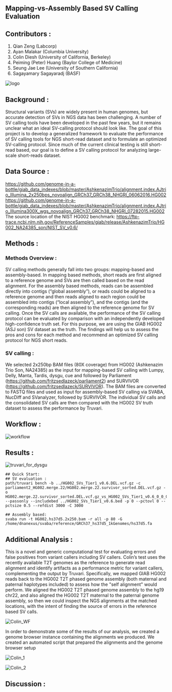 ## Mapping-vs-Assembly Based SV Calling Evaluation

## Contributors :
1. Qian Zeng (Labcorp)
2. Ayan Malakar (Columbia University)
3. Colin Diesh (University of California, Berkeley)
4. Peiming (Peter) Huang (Baylor College of Medicine)
5. Seung Jae Lee (University of Southern California)
6. Sagayamary Sagayaradj (BASF)

![logo](https://github.com/collaborativebioinformatics/SVHack_assemblyvmapping/assets/22775490/2bab3b86-3584-4cc6-9caa-d43e8320c2dd)

## Background :
Structural variants (SVs) are widely present in human genomes, but accurate detection of SVs in NGS data has been challenging.  A number of SV calling tools have been developed in the past few years, but it remains unclear what an ideal SV-calling protocol should look like.  The goal of this project is to develop a generalized framework to evaluate the performance of SV calling tools for NGS short-read dataset and to formulate an optimized SV-calling protocol. Since much of the current clinical testing is still short-read based, our goal is to define a SV calling protocol for analyzing large-scale short-reads dataset.

## Data Source :
https://github.com/genome-in-a-bottle/giab_data_indexes/blob/master/AshkenazimTrio/alignment.index.AJtrio_Illumina_2x250bps_novoalign_GRCh37_GRCh38_NHGRI_06062016.HG002
https://github.com/genome-in-a-bottle/giab_data_indexes/blob/master/AshkenazimTrio/alignment.index.AJtrio_Illumina300X_wgs_novoalign_GRCh37_GRCh38_NHGRI_07282015.HG002
The source location of the NIST HG002 benchmark: https://ftp-trace.ncbi.nlm.nih.gov/ReferenceSamples/giab/release/AshkenazimTrio/HG002_NA24385_son/NIST_SV_v0.6/

## Methods :
### Methods Overview :
SV calling methods generally fall into two groups:  mapping-based and assembly-based.   In mapping based methods, short reads are first aligned to a reference genome and SVs are then called based on the read alignment.  For the assembly based methods, reads can be assembled directly into contigs (“global assembly”), or reads could be aligned to a reference genome and then reads aligned to each region could be assembled into contigs (“local assembly”), and the contigs (and the corresponding reads) are then aligned to the reference genome for SV calling.
Once the SV calls are available, the performance of the SV calling protocol can be evaluated by comparison with an independently developed high-confidence truth set.  For this purpose, we are using the GIAB HG002 (ASJ son) SV dataset as the truth.  The findings will help us to assess the pros and cons for each method and recommend an optimized SV calling protocol for NGS short reads.

### SV calling :
We selected 2x250bp BAM files (80X coverage) from HG002 (Ashkenazim Trio Son, NA24385) as the input for mapping-based SV calling with Lumpy, Delly, Manta, Tardis, dysgu, cue and followed by Parliament (https://github.com/fritzsedlazeck/parliament2) and SURVIVOR (https://github.com/fritzsedlazeck/SURVIVOR).  The BAM files are converted to FASTQ files and used as input for assembly-based SV calling via SVABA, NucDiff and SVanalyzer, followed by SURVIVOR.  The individual SV calls and the consolidated SV calls are then compared with the HG002 SV truth dataset to assess the performance by Truvari.

## Workflow :

![workflow](https://github.com/collaborativebioinformatics/SVHack_assemblyvmapping/assets/22775490/14750f46-41f1-4663-804c-3e2b1400e34b)

## Results :

![truvari_for_dysgu](https://github.com/collaborativebioinformatics/SVHack_assemblyvmapping/assets/22775490/50e8debe-0352-4464-873b-62fd82d267ce)

```
## Quick Start:
## SV evaluation :
path/truvari bench -b ../HG002_SVs_Tier1_v0.6.DEL.vcf.gz -c parliament2_HG002.merge.22/HG002.merge.22.survivor_sorted.DEL.vcf.gz -o HG002.merge.22.survivor_sorted.DEL.vcf.gz_vs_HG002_SVs_Tier1_v0.6_0_0_0.5_3000_3000 --passonly --includebed ../HG002_SVs_Tier1_v0.6.bed -p 0 --pctovl 0 --pctsize 0.5 --refdist 3000 -C 3000

## Assembly based:
svaba run -t HG002.hs37d5.2x250.bam -r all -p 80 -G /home/dnanexus/svaba/reference/GRCh37_hs37d5_1kGenomes/hs37d5.fa
```
## Additional Analysis :
This is a novel and generic computational test for evaluating errors and false positives from variant callers including SV callers.  Colin’s test uses the recently available T2T genomes as the reference to generate read alignment and identify artifacts as a performance metric for variant callers, complementing the output by Truvari.
Specifically, we mapped GIAB HG002 reads back to the HG002 T2T phased genome assembly (both maternal and paternal haplotypes included) to assess how the "self alignment" would perform. We aligned the HG002 T2T phased genome assembly to the hg19 chr22, and also aligned the HG002 T2T maternal to the paternal genome assembly, so then we could inspect the NGS alignments at the matched locations, with the intent of finding the source of errors in the reference based SV calls.

![Colin_WF](https://github.com/collaborativebioinformatics/SVHack_assemblyvmapping/assets/22775490/41931ccf-8714-4471-b5b1-1458a76615d5)

In order to demonstrate some of the results of our analysis, we created a genome browser instance containing the alignments we produced. We created an automated script that prepared the alignments and the genome browser setup

![Colin_1](https://github.com/collaborativebioinformatics/SVHack_assemblyvmapping/assets/22775490/b6a1e7d6-b843-4fc0-84b6-d2f899eba23f)

![Colin_2](https://github.com/collaborativebioinformatics/SVHack_assemblyvmapping/assets/22775490/bd61fed4-bf86-4b8a-90b5-fbfb19353713)


## Discussion :


